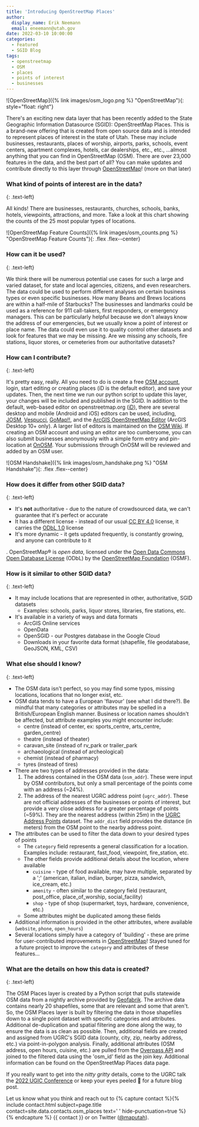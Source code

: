 ```yaml
---
title: 'Introducing OpenStreetMap Places'
author:
  display_name: Erik Neemann
  email: eneemann@utah.gov
date: 2022-03-10 10:00:00
categories:
  - Featured
  - SGID Blog
tags:
  - openstreetmap
  - OSM
  - places
  - points of interest
  - businesses
---
```


![OpenStreetMap]({% link images/osm_logo.png %} "OpenStreetMap"){: style="float: right"}

There's an exciting new data layer that has been recently added to the State Geographic Information Datasource (SGID): OpenStreetMap Places.  This is a brand-new offering that is created from open source data and is intended to represent places of interest in the state of Utah.  These may include businesses, restaurants, places of worship, airports, parks, schools, event centers, apartment complexes, hotels, car dealerships, etc., etc., …almost anything that you can find in OpenStreetMap (OSM).  There are over 23,000 features in the data, and the best part of all?  You can make updates and contribute directly to this layer through [OpenStreetMap](http://openstreetmap.org)! (more on that later)

### What kind of points of interest are in the data?
{: .text-left}

All kinds!  There are businesses, restaurants, churches, schools, banks, hotels, viewpoints, attractions, and more.  Take a look at this chart showing the counts of the 25 most popular types of locations.

![OpenStreetMap Feature Counts]({% link images/osm_counts.png %} "OpenStreetMap Feature Counts"){: .flex .flex--center}

### How can it be used?
{: .text-left}

We think there will be numerous potential use cases for such a large and varied dataset, for state and local agencies, citizens, and even researchers.  The data could be used to perform different analyses on certain business types or even specific businesses.  How many Beans and Brews locations are within a half-mile of Starbucks?  The businesses and landmarks could be used as a reference for 911 call-takers, first responders, or emergency managers.  This can be particularly helpful because we don't always know the address of our emergencies, but we usually know a point of interest or place name.  The data could even use it to quality control other datasets and look for features that we may be missing.  Are we missing any schools, fire stations, liquor stores, or cemeteries from our authoritative datasets?

### How can I contribute?
{: .text-left}

It's pretty easy, really.  All you need to do is create a free [OSM account](https://www.openstreetmap.org/user/new), login, start editing or creating places (iD is the default editor), and save your updates.  Then, the next time we run our python script to update this layer, your changes will be included and published in the SGID.  In addition to the default, web-based editor on openstreetmap.org ([iD](https://www.openstreetmap.org/edit?editor=id)), there are several desktop and mobile (Android and iOS) editors can be used, including, [JOSM](https://josm.openstreetmap.de/), [Vespucci](https://vespucci.io/), [GoMap!!](https://apps.apple.com/app/id592990211), and the [ArcGIS OpenStreetMap Editor](https://github.com/Esri/arcgis-osm-editor) (ArcGIS Desktop 10+ only).  A larger list of editors is maintained on the [OSM Wiki](https://wiki.openstreetmap.org/wiki/Comparison_of_editors).  If creating an OSM account and using an editor are too cumbersome, you can also submit businesses anonymously with a simple form entry and pin-location at [OnOSM](http://onosm.org).  Your submissions through OnOSM will be reviewed and added by an OSM user.

![OSM Handshake]({% link images/osm_handshake.png %} "OSM Handshake"){: .flex .flex--center}

### How does it differ from other SGID data?
{: .text-left}

- It's **not** authoritative - due to the nature of crowdsourced data, we can't guarantee that it's perfect or accurate
- It has a different license - instead of our usual [CC BY 4.0](https://creativecommons.org/licenses/by/4.0/) license, it carries the [ODbL 1.0](https://opendatacommons.org/licenses/odbl/summary/) license
- It's more dynamic - it gets updated frequently, is constantly growing, and anyone can contribute to it

. OpenStreetMap® is _open data_, licensed under the [Open Data Commons Open Database License](https://opendatacommons.org/licenses/odbl/) (ODbL) by the [OpenStreetMap Foundation](https://osmfoundation.org/) (OSMF).

### How is it similar to other SGID data?
{: .text-left}

- It may include locations that are represented in other, authoritative, SGID datasets
   - Examples: schools, parks, liquor stores, libraries, fire stations, etc.
- It's available in a variety of ways and data formats
   - ArcGIS Online services
   - OpenData
   - OpenSGID - our Postgres database in the Google Cloud
   - Downloads in your favorite data format (shapefile, file geodatabase, GeoJSON, KML, CSV)


### What else should I know?
{: .text-left}

- The OSM data isn't perfect, so you may find some typos, missing locations, locations that no longer exist, etc.
- OSM data tends to have a European 'flavour' (see what I did there?).  Be mindful that many categories or attributes may be spelled in a British/European English manner.  Business or location names shouldn't be affected, but attribute examples you might encounter include:
   - centre (instead of center, ex: sports_centre, arts_centre, garden_centre)
   - theatre (instead of theater)
   - caravan_site (instead of rv_park or trailer_park
   - archaeological (instead of archeological)
   - chemist (instead of pharmacy)
   - tyres (instead of tires)
- There are two types of addresses provided in the data:
   1. The address contained in the OSM data (`osm_addr`).  These were input by OSM contributors, but only a small percentage of the points come with an address (~24%).
   1. The address of the nearest UGRC address point (`ugrc_addr`).  These are not official addresses of the businesses or points of interest, but provide a very close address for a greater percentage of points (~59%).  They are the nearest address (within 25m) in the [UGRC Address Points](https://opendata.gis.utah.gov/datasets/utah-address-points/explore) dataset.  The `addr_dist` field provides the distance (in meters) from the OSM point to the nearby address point.
- The attributes can be used to filter the data down to your desired types of points
   - The `category` field represents a general classification for a location.  Examples include: restaurant, fast_food, viewpoint, fire_station, etc.
   - The other fields provide additional details about the location, where available
      - `cuisine` - type of food available, may have multiple, separated by a ';' (american, italian, indian, burger, pizza, sandwich, ice_cream, etc.)
      - `amenity` - often similar to the category field (restaurant, post_office, place_of_worship, social_facility)
      - `shop` - type of shop (supermarket, toys, hardware, convenience, etc.)
   - Some attributes might be duplicated among these fields
- Additional information is provided in the other attributes, where available (`website`, `phone`, `open_hours`)
- Several locations simply have a category of 'building' - these are prime for user-contributed improvements in [OpenStreetMap](https://www.openstreetmap.org/)! Stayed tuned for a future project to improve the `category` and attributes of these features…

### What are the details on how this data is created?
{: .text-left}

The OSM Places layer is created by a Python script that pulls statewide OSM data from a nightly archive provided by [Geofabrik](https://www.geofabrik.de/data/download.html).  The archive data contains nearly 20 shapefiles, some that are relevant and some that aren't.  So, the OSM Places layer is built by filtering the data in those shapefiles down to a single point dataset with specific categories and attributes.  Additional de-duplication and spatial filtering are done along the way, to ensure the data is as clean as possible.  Then, additional fields are created and assigned from UGRC's SGID data (county, city, zip, nearby address, etc.) via point-in-polygon analysis.  Finally, additional attributes (OSM address, open hours, cuisine, etc.) are pulled from the [Overpass API](https://wiki.openstreetmap.org/wiki/Overpass_API) and joined to the filtered data using the 'osm_id' field as the join key.  Additional information can be found on the OpenStreetMap Places data page.

If you really want to get into the _nitty gritty_ details, come to the UGRC talk the [2022 UGIC Conference](https://ugic.org/uncategorized/ugic-registration-open/) or keep your eyes peeled :eyes: for a future blog post.

Let us know what you think and reach out to {% capture contact %}{% include contact.html subject=page.title contact=site.data.contacts.osm_places text=' ' hide-punctuation=true %}{% endcapture %}
{{ contact }} or on Twitter ([@maputah](https://twitter.com/maputah)).
